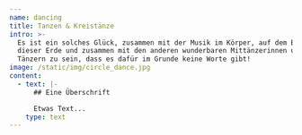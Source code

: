 ```yaml
---
name: dancing
title: Tanzen & Kreistänze
intro: >-
  Es ist ein solches Glück, zusammen mit der Musik im Körper, auf dem Boden
  dieser Erde und zusammen mit den anderen wunderbaren Mittänzerinnen und
  Tänzern zu sein, dass es dafür im Grunde keine Worte gibt!
image: /static/img/circle_dance.jpg
content:
  - text: |-
      ## Eine Überschrift

      Etwas Text...
    type: text
---
```


